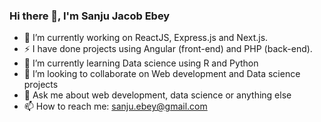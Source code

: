 ### Hi there 👋, I'm Sanju Jacob Ebey

<!--
**sanjuebey/sanjuebey** is a ✨ _special_ ✨ repository because its `README.md` (this file) appears on your GitHub profile.

Here are some ideas to get you started:
- 😄 Pronouns: ...
- ⚡ Fun fact: ...
-->
- 🔭 I’m currently working on ReactJS, Express.js and Next.js.
- ⚡ I have done projects using Angular (front-end) and PHP (back-end).
- 🌱 I’m currently learning Data science using R and Python
- 👯 I’m looking to collaborate on Web development and Data science projects
- 💬 Ask me about web development, data science or anything else
- 📫 How to reach me: sanju.ebey@gmail.com


